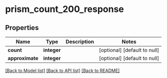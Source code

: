 # prism_count_200_response

## Properties
Name | Type | Description | Notes
------------ | ------------- | ------------- | -------------
**count** | **integer** |  | [optional] [default to null]
**approximate** | **integer** |  | [optional] [default to null]

[[Back to Model list]](../README.md#documentation-for-models) [[Back to API list]](../README.md#documentation-for-api-endpoints) [[Back to README]](../README.md)



